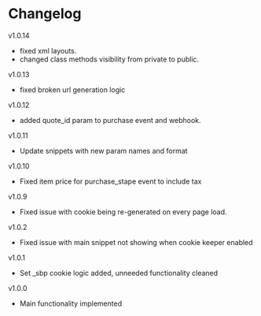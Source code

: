 # Changelog

v1.0.14
- fixed xml layouts.
- changed class methods visibility from private to public.

v1.0.13
- fixed broken url generation logic

v1.0.12
- added quote_id param to purchase event and webhook.

v1.0.11
- Update snippets with new param names and format

v1.0.10
- Fixed item price for purchase_stape event to include tax

v1.0.9
- Fixed issue with cookie being re-generated on every page load.

v1.0.2
- Fixed issue with main snippet not showing when cookie keeper enabled

v1.0.1
- Set _sbp cookie logic added, unneeded functionality cleaned

v1.0.0
- Main functionality implemented
